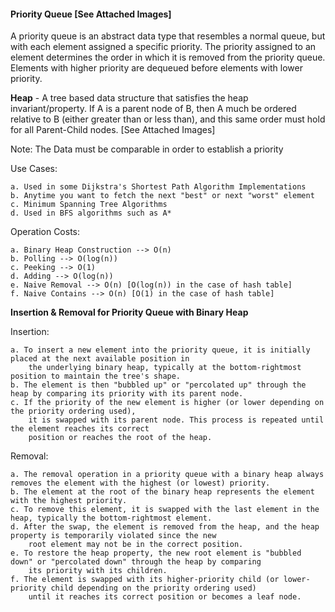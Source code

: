 #### Priority Queue [See Attached Images]

A priority queue is an abstract data type that resembles a normal queue, but with each element assigned a specific priority. The priority assigned to an element determines the order in which it is removed from the priority queue. Elements with higher priority are dequeued before elements with lower priority. 

**Heap** -  A tree based data structure that satisfies the heap invariant/property. If A is a parent node of B, then A much be ordered relative to B (either greater than or less than), and this same order must hold for all Parent-Child nodes. [See Attached Images]

Note: The Data must be comparable in order to establish a priority

Use Cases:

    a. Used in some Dijkstra's Shortest Path Algorithm Implementations
    b. Anytime you want to fetch the next "best" or next "worst" element
    c. Minimum Spanning Tree Algorithms
    d. Used in BFS algorithms such as A*

Operation Costs:

    a. Binary Heap Construction --> O(n)
    b. Polling --> O(log(n))
    c. Peeking --> O(1)
    d. Adding --> O(log(n))
    e. Naive Removal --> O(n) [O(log(n)) in the case of hash table]
    f. Naive Contains --> O(n) [O(1) in the case of hash table]
    
**Insertion & Removal for Priority Queue with Binary Heap**

Insertion:

    a. To insert a new element into the priority queue, it is initially placed at the next available position in 
        the underlying binary heap, typically at the bottom-rightmost position to maintain the tree's shape.
    b. The element is then "bubbled up" or "percolated up" through the heap by comparing its priority with its parent node.
    c. If the priority of the new element is higher (or lower depending on the priority ordering used), 
        it is swapped with its parent node. This process is repeated until the element reaches its correct 
        position or reaches the root of the heap.

Removal:

    a. The removal operation in a priority queue with a binary heap always removes the element with the highest (or lowest) priority.
    b. The element at the root of the binary heap represents the element with the highest priority.
    c. To remove this element, it is swapped with the last element in the heap, typically the bottom-rightmost element.
    d. After the swap, the element is removed from the heap, and the heap property is temporarily violated since the new 
        root element may not be in the correct position.
    e. To restore the heap property, the new root element is "bubbled down" or "percolated down" through the heap by comparing 
        its priority with its children.
    f. The element is swapped with its higher-priority child (or lower-priority child depending on the priority ordering used) 
        until it reaches its correct position or becomes a leaf node.
